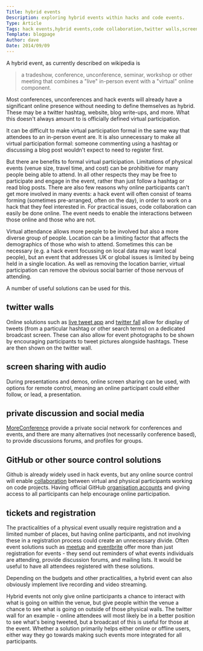 ```yaml
---
Title: hybrid events
Description: exploring hybrid events within hacks and code events.
Type: Article
Tags: hack events,hybrid events,code collaboration,twitter walls,screen sharing
Template: blogpage
Author: dave
Date: 2014/09/09
---
```


A hybrid event, as currently described on wikipedia is

> a tradeshow, conference, unconference, seminar, workshop or other meeting that combines a "live" in-person event with a "virtual" online component.

Most conferences, unconferences and hack events will already have a significant online presence without needing to define themselves as hybrid.  These may be a twitter hashtag, website, blog write-ups, and more.  What this doesn't always amount to is officially defined virtual participation.

It can be difficult to make virtual participation formal in the same way that attendees to an in-person event are.  It is also unnecessary to make all virtual participation formal: someone commenting using a hashtag or discussing a blog post wouldn't expect to need to register first.

But there are benefits to formal virtual participation.  Limitations of physical events (venue size, travel time, and cost) can be prohibitive for many people being able to attend.  In all other respects they may be free to participate and engage in the event, rather than just follow a hashtag or read blog posts.  There are also few reasons why online participants can't get more involved in many events: a hack event will often consist of teams forming (sometimes pre-arranged, often on the day), in order to work on a hack that they feel interested in.  For practical issues, code collaboration can easily be done online.  The event needs to enable the interactions between those online and those who are not.

Virtual attendance allows more people to be involved but also a more diverse group of people.  Location can be a limiting factor that affects the demographics of those who wish to attend. Sometimes this can be necessary (e.g. a hack event focussing on local data may want local people), but an event that addresses UK or global issues is limited by being held in a single location.  As well as removing the location barrier, virtual participation can remove the obvious social barrier of those nervous of attending.

A number of useful solutions can be used for this.

twitter walls
-------------

Online solutions such as [live tweet app](https://www.livetweetapp.com/en/) and [twitter fall](http://www.twitterfall.com/) allow for display of tweets (from a particular hashtag or other search terms) on a dedicated broadcast screen. These can also allow for event photographs to be shown by encouraging participants to tweet pictures alongside hashtags.  These are then shown on the twitter wall.

screen sharing with audio
-------------------------

During presentations and demos, online screen sharing can be used, with options for remote control, meaning an online participant could either follow, or lead, a presentation.

private discussion and social media
-----------------------------------

[MoreConference](http://www.moreconference.com) provide a private social network for conferences and events, and there are many alternatives (not necessarily conference based), to provide discussions forums, and profiles for groups.

GitHub or other source control solutions
--------------------------------------------

Github is already widely used in hack events, but any online source control will enable [collaboration](https://help.github.com/categories/63/articles) between virtual and physical participants working on code projects.  Having official GitHub [organisation accounts](https://help.github.com/articles/creating-a-new-organization-account) and giving access to all participants can help encourage online participation.

tickets and registration
------------------------

The practicalities of a physical event usually require registration and a limited number of places, but having online participants, and not involving these in a registration process could create an unnecessary divide.  Often event solutions such as [meetup](http://www.meetup.com/) and [eventbrite](http://www.eventbrite.co.uk/) offer more than just registration for events - they send out reminders of what events individuals are attending, provide discussion forums, and mailing lists.  It would be useful to have all attendees registered with these solutions.

Depending on the budgets and other practicalities, a hybrid event can also obviously implement live recording and video streaming.

Hybrid events not only give online participants a chance to interact with what is going on within the venue, but give people within the venue a chance to see what is going on outside of those physical walls.  The twitter wall for an example - online attendees will most likely be in a better position to see what's being tweeted, but a broadcast of this is useful for those at the event.  Whether a solution primarily helps either online or offline users, either way they go towards making such events more integrated for all participants.